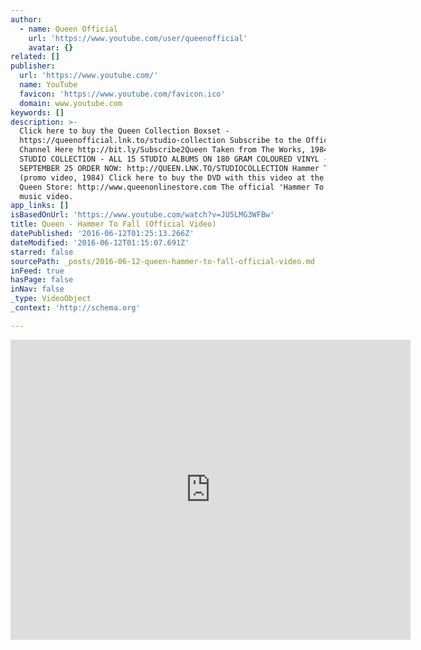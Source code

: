 ```yaml
---
author:
  - name: Queen Official
    url: 'https://www.youtube.com/user/queenofficial'
    avatar: {}
related: []
publisher:
  url: 'https://www.youtube.com/'
  name: YouTube
  favicon: 'https://www.youtube.com/favicon.ico'
  domain: www.youtube.com
keywords: []
description: >-
  Click here to buy the Queen Collection Boxset -
  https://queenofficial.lnk.to/studio-collection Subscribe to the Official Queen
  Channel Here http://bit.ly/Subscribe2Queen Taken from The Works, 1984. QUEEN:
  STUDIO COLLECTION - ALL 15 STUDIO ALBUMS ON 180 GRAM COLOURED VINYL - OUT
  SEPTEMBER 25 ORDER NOW: http://QUEEN.LNK.TO/STUDIOCOLLECTION Hammer To Fall
  (promo video, 1984) Click here to buy the DVD with this video at the Official
  Queen Store: http://www.queenonlinestore.com The official 'Hammer To Fall'
  music video.
app_links: []
isBasedOnUrl: 'https://www.youtube.com/watch?v=JU5LMG3WFBw'
title: Queen - Hammer To Fall (Official Video)
datePublished: '2016-06-12T01:25:13.266Z'
dateModified: '2016-06-12T01:15:07.691Z'
starred: false
sourcePath: _posts/2016-06-12-queen-hammer-to-fall-official-video.md
inFeed: true
hasPage: false
inNav: false
_type: VideoObject
_context: 'http://schema.org'

---
```

<iframe src="https://cdn.embedly.com/widgets/media.html?src=https%3A%2F%2Fwww.youtube.com%2Fembed%2FJU5LMG3WFBw%3Ffeature%3Doembed&amp;url=http%3A%2F%2Fwww.youtube.com%2Fwatch%3Fv%3DJU5LMG3WFBw&amp;image=https%3A%2F%2Fi.ytimg.com%2Fvi%2FJU5LMG3WFBw%2Fhqdefault.jpg&amp;key=b7d04c9b404c499eba89ee7072e1c4f7&amp;type=text%2Fhtml&amp;schema=youtube" width="640" height="480" scrolling="no" frameborder="0" allowfullscreen="" style=""></iframe>